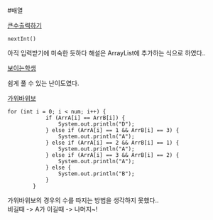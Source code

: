 #배열

[큰수출력하기](큰수출력하기.java)
```
nextInt()
```
아직 입력받기에 미숙한 듯하다
해설은 ArrayList에 추가하는 식으로 하였다..

[보이는학생](보이는학생.java)

쉽게 풀 수 있는 난이도였다.

[가위바위보](가위바위보.java)
```
for (int i = 0; i < num; i++) {
            if (ArrA[i] == ArrB[i]) {
                System.out.println("D");
            } else if (ArrA[i] == 1 && ArrB[i] == 3) {
                System.out.println("A");
            } else if (ArrA[i] == 2 && ArrB[i] == 1) {
                System.out.println("A");
            } else if (ArrA[i] == 3 && ArrB[i] == 2) {
                System.out.println("A");
            } else {
                System.out.println("B");
            }
        }
```
가위바위보의 경우의 수를 따지는 방법을 생각하지 못했다..\
비길때 -> A가 이길때 -> 나머지~!
